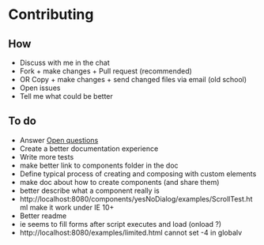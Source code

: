 # Contributing

## How

 * Discuss with me in the chat
 * Fork + make changes + Pull request (recommended)
 * OR Copy + make changes + send changed files via email (old school)
 * Open issues
 * Tell me what could be better
 
## To do

 * Answer [Open questions](openquestions.md)
 * Create a better documentation experience
 * Write more tests
 * make better link to components folder in the doc
 * Define typical process of creating and composing with custom elements
 * make doc about how to create components (and share them)
 * better describe what a component really is
 * http://localhost:8080/components/yesNoDialog/examples/ScrollTest.html make it work under IE 10+
 * Better readme
 * ie seems to fill forms after script executes and load (onload ?)
 * http://localhost:8080/examples/limited.html cannot set -4 in globalv
 

 
